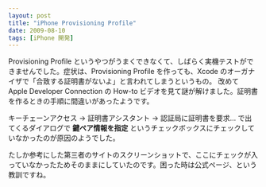 ```yaml
---
layout: post
title: "iPhone Provisioning Profile"
date: 2009-08-10
tags: [iPhone 開発]
---
```


Provisioning Profile というやつがうまくできなくて、しばらく実機テストができませんでした。症状は、Provisioning Profile を作っても、Xcode のオーガナイザで「合致する証明書がないよ」と言われてしまうというもの。
改めて Apple Developer Connection の How-to ビデオを見て謎が解けました。証明書を作るときの手順に間違いがあったようです。

キーチェーンアクセス &#8594; 証明書アシスタント -> 認証局に証明書を要求&#8230; で出てくるダイアログで **鍵ペア情報を指定** というチェックボックスにチェックしていなかったのが原因のようでした。

たしか参考にした第三者のサイトのスクリーンショットで、ここにチェックが入っていなかったためそのままにしていたのです。困った時は公式ページ、という教訓ですね。
